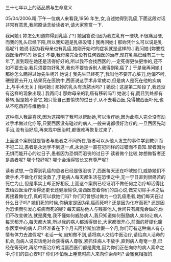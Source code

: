 三十七年以上的活品质与生命意义

05/04/2006.晴,下午一位病人来看我,1956 年生,女,自述她得到乳癌,下面这段对话非常有意思,我照原话念给读者听,请大家鉴赏一下.

我问她:[ 妳怎么知道妳得到乳癌了?] 她回答说:[因为我左乳有一硬块,不很痛且硬,而我的乳头已经下陷,所以我知道是乳癌没错.] 我再问她:[ 那妳凭什么可以说是乳癌呢?] 她说:[因为我母亲也有乳癌,她刚开始时的症状就是这样的.] 我问她:[妳要找西医治疗吗?] 她说:[ 不要,我母亲完全没有任何西医的治疗,现在乳癌已经有三十七年了,直到现在她还是活得好好的,所以我不会找西医的,一定死得更快更惨的,还不如不要去治.我只须要包好乳房,我也不要告诉别人我得到乳癌了.] 于是我再问她:[ 那妳怎么瞒得过妳先生呢?] 她说:[ 我先生已经死了,我叫他不要开心脏刀,他偏不听,硬是要去开刀,结果死在医院中,西医说这手术非常成功,但是病人是死在他的疾病上,与手术无关.] 我问她:[ 那妳的乳头有流脓水吗? ] 她说:[ 这是第二阶段了,我还没有这样的现象出现.] 我再问:[ 那妳母亲的乳癌有移转吗?] 她说:[ 有,而且到处都有移转,但是她不管它,她只管自己要愉快的过日子,从不去看西医,免得被西医吓死,也从不吃西药与维他命.]

这种病人我最喜欢,因为这摆明了我可以帮助她,可以治疗她,因为此病人完全没有动过手术做过化疗等,只要西医没有碰过的病人,一般来说都很好治疗的,一旦西医先动手治,没有治好后,再来找中医治时,都很难再恢复过来了.

上面这个案例就是智者与愚者之不同所在,智者可以从他人发生的事件学到教训而不犯二过,愚者是永远学不到这一点,永远是一直在犯同样的过错而不自知.智者因为无惧而能开心的过日子,愚者因为恐惧而沮丧的过日子.读者做个比较,妳想做智者还是愚者呢? 哪个较好呢? 哪个会活得较长又有尊严呢?

读者试想,一位得到乳癌的患者已经是很沮丧了,西医每天还在吓唬她们,威胁她们不做手术,不做化疗就没救了,于是病人每天都生活在恐惧之中,无一宁日直到很痛苦的死亡为止,但是事实上却正好相反,上面这个案例已经证明不做任何之治疗却活得比去给西医治疗活得还更长还健康愉快,请西医摸着你们的良心说,做完切除手术之后再接着做化疗,真的可以救她们吗? 你们可曾想过做为一位乳癌患者,她们每天在过什么日子吗? 她们死的时候,你确定是因为乳癌而死吗? 还是因为化疗而死? 还是因为恐惧而引发心脏病而死的呢? 每天威胁他人与残害他人,世间只有魔鬼会做的,你们不改变做法,就是魔鬼,我不懂如何威胁病人,我只知道如何鼓励病人,如何让病人每天都开心,每天都大笑,所以我的病人都活得很长,大家都很开心,前面的肝硬化腹水医案中的病人,已经准备在下个月去阿拉斯加渡假一个月,你们可有这种病人有心情有体力去渡假呢? 老话一句,自知做不到,请将病人交给中医治疗,请给病人活命的机会,向病人说实话绝对会获得病人尊敬,紧抓住病人不放手,直到病人奄奄一息,已经在等死时,再给中医治疗的混蛋西医们都是魔鬼,因为你们正在向你的病人索命之中,你们的良心安吗? 你们不怕晚上睡觉时病人来向你索命吗? 会冤冤相报的.
